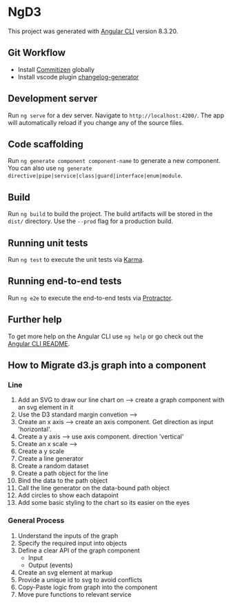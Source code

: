 # NgD3

This project was generated with [Angular CLI](https://github.com/angular/angular-cli) version 8.3.20.

## Git Workflow

* Install [Commitizen](https://marketplace.visualstudio.com/items?itemName=axetroy.vscode-changelog-generator) globally
* Install vscode plugin [changelog-generator](https://marketplace.visualstudio.com/items?itemName=axetroy.vscode-changelog-generator)

## Development server

Run `ng serve` for a dev server. Navigate to `http://localhost:4200/`. The app will automatically reload if you change any of the source files.

## Code scaffolding

Run `ng generate component component-name` to generate a new component. You can also use `ng generate directive|pipe|service|class|guard|interface|enum|module`.

## Build

Run `ng build` to build the project. The build artifacts will be stored in the `dist/` directory. Use the `--prod` flag for a production build.

## Running unit tests

Run `ng test` to execute the unit tests via [Karma](https://karma-runner.github.io).

## Running end-to-end tests

Run `ng e2e` to execute the end-to-end tests via [Protractor](http://www.protractortest.org/).

## Further help

To get more help on the Angular CLI use `ng help` or go check out the [Angular CLI README](https://github.com/angular/angular-cli/blob/master/README.md).


## How to Migrate d3.js graph into a component

### Line


1. Add an SVG to draw our line chart on --> create a graph component with an svg element in it
2. Use the D3 standard margin convetion --> 
3. Create an x axis --> create an axis component. Get direction as input 'horizontal'.
4. Create a y axis --> use axis component. direction 'vertical'
5. Create an x scale --> 
6. Create a y scale
7. Create a line generator
8. Create a random dataset
9. Create a path object for the line
10. Bind the data to the path object
11. Call the line generator on the data-bound path object
12. Add circles to show each datapoint
13. Add some basic styling to the chart so its easier on the eyes


### General Process
1. Understand the inputs of the graph
2. Specify the required input into objects
3. Define a clear API of the graph component
    * Input
    * Output (events)
4. Create an svg element at markup
5. Provide a unique id to svg to avoid conflicts
6. Copy-Paste logic from graph into the component
7. Move pure functions to relevant service

